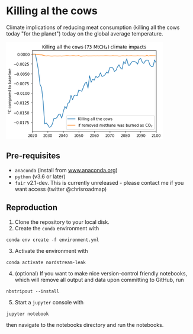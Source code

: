 # Killing al the cows
Climate implications of reducing meat consumption (killing all the cows today "for the planet") today on the global average temperature.

![Climate projections of killing all the cows today](plots/Killing_all_the_cows.png "Effect of highest level of virtue signaling")

## Pre-requisites
- `anaconda` (install from www.anaconda.org)
- `python` (v3.6 or later)
- `fair` v2.1-dev. This is currently unreleased - please contact me if you want access (twitter @chrisroadmap)

## Reproduction

1. Clone the repository to your local disk.
2. Create the `conda` environment with
```
conda env create -f environment.yml
```
3. Activate the environment with 
```
conda activate nordstream-leak
```
4. (optional) If you want to make nice version-control friendly notebooks, which will remove all output and data upon committing to GitHub, run
```
nbstripout --install
```
5. Start a `jupyter` console with
```
jupyter notebook
```
then navigate to the notebooks directory and run the notebooks.
